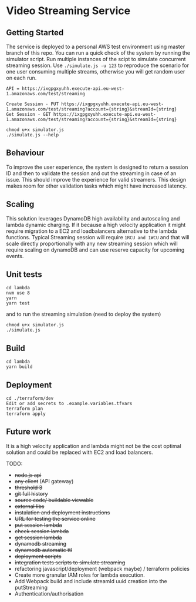 # Video Streaming Service

## Getting Started
The service is deployed to a personal AWS test environment using master branch of this repo. You can run a quick check of the system by running the simulator script. Run multiple instances of the scipt to simulate concurrent streaming session. Use `./simulate.js -u 123` to reproduce the scenario for one user consuming multiple streams, otherwise you will get random user on each run.

`API = https://ixgpgxyuhh.execute-api.eu-west-1.amazonaws.com/test/streaming`

```
Create Session - PUT https://ixgpgxyuhh.execute-api.eu-west-1.amazonaws.com/test/streaming?account={string}&streamId={string}
Get Session - GET https://ixgpgxyuhh.execute-api.eu-west-1.amazonaws.com/test/streaming?account={string}&streamId={string}
```

```
chmod u+x simulator.js
./simulate.js --help
```

## Behaviour
To improve the user experience, the system is designed to return a session ID and then to validate the session and cut the streaming in case of an issue. This should improve the experience for valid streamers. This design makes room for other validation tasks which might have increased latency.

## Scaling
This solution leverages DynamoDB high availability and autoscaling and lambda dynamic charging. If it because a high velocity application it might require migration to a EC2 and loadbalancers alternative to the lambda functions.
Typical Streaming session will require `1RCU and 1WCU` and that will scale directly proportionally with any new streaming session which will require scaling on dynamoDB and can use reserve capacity for upcoming events.

## Unit tests
```
cd lambda
nvm use 8
yarn
yarn test
```
and to run the streaming simulation (need to deploy the system)
```
chmod u+x simulator.js
./simulate.js
```
## Build
```
cd lambda
yarn build
```
## Deployment
```
cd ./terraform/dev
Edit or add secrets to .example.variables.tfvars
terraform plan
terraform apply
```

## Future work
It is a high velocity application and lambda might not be the cost optimal solution and could be replaced with EC2 and load balancers.

TODO:
 + ~~node.js api~~
 + ~~any client~~ (API gateway)
 + ~~threshold 3~~
 + ~~git full history~~
 + ~~source code/ buildable viewable~~
 + ~~external libs~~
 + ~~instalation and deployment instructions~~
 + ~~URL for testing the service online~~
 + ~~put session lambda~~
 + ~~check session lambda~~
 + ~~get session lambda~~
 + ~~dynamodb streaming~~
 + ~~dynamodb automatic ttl~~
 + ~~deployment scripts~~
 + ~~integration tests scripts to simulate streaming~~
 + refactoring javascript/deployment (webpack maybe) / terraform policies
 + Create more granular IAM roles for lambda execution.
 + Add Webpack build and include streamId uuid creation into the putStreaming
 + Authentication/authorisation
